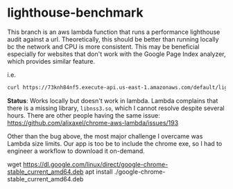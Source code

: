 # lighthouse-benchmark

This branch is an aws lambda function that runs a performance lighthouse audit against a url. Theoretically, this should be better than running locally bc the network and CPU is more consistent. This may be beneficial especially for websites that don't work with the Google Page Index analyzer, which provides similar feature.

i.e.
```bash
curl https://73knh84nf5.execute-api.us-east-1.amazonaws.com/default/lighthouse-benchmark?url=https://storefront:3131labs@dev02-ua03-us.sfcc.ua-ecm.com/on/demandware.store/Sites-US-Site
```

**Status**: Works locally but doesn't work in lambda. Lambda complains that there is a missing library, `libnss3.so`, which I cannot resolve despite several hours. There are other people having the same issue: https://github.com/alixaxel/chrome-aws-lambda/issues/193

Other than the bug above, the most major challenge I overcame was Lambda size limits. Our app is too be to include the chrome exe, so I had to engineer a workflow to download it on-demand.

wget https://dl.google.com/linux/direct/google-chrome-stable_current_amd64.deb
apt install ./google-chrome-stable_current_amd64.deb